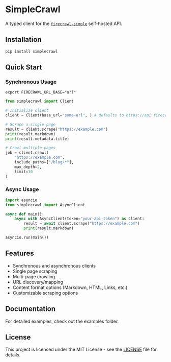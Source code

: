 # SimpleCrawl

A typed client for the [`firecrawl-simple`](https://github.com/nustato/firecrawl-simple) self-hosted API.

## Installation

```bash
pip install simplecrawl
```

## Quick Start

### Synchronous Usage

`export FIRECRAWL_URL_BASE="url"`

```python
from simplecrawl import Client

# Initialize client
client = Client(base_url="some-url", ) # defaults to https://api.firecrawl.dev/v1 as base URL if not found in environment

# Scrape a single page
result = client.scrape("https://example.com")
print(result.markdown)
print(result.metadata.title)

# Crawl multiple pages
job = client.crawl(
    "https://example.com",
    include_paths=["/blog/*"],
    max_depth=2,
    limit=10
)
```

### Async Usage

```python
import asyncio
from simplecrawl import AsyncClient

async def main():
    async with AsyncClient(token="your-api-token") as client:
        result = await client.scrape("https://example.com")
        print(result.markdown)

asyncio.run(main())
```

## Features

- Synchronous and asynchronous clients
- Single page scraping
- Multi-page crawling
- URL discovery/mapping
- Content format options (Markdown, HTML, Links, etc.)
- Customizable scraping options

## Documentation

For detailed examples, check out the examples folder.

## License

This project is licensed under the MIT License - see the [LICENSE](LICENSE) file for details.
